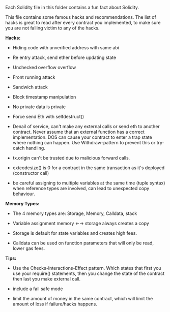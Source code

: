 Each Solidity file in this folder contains a fun fact about Solidity.


This file contains some famous hacks and recommendations.
The list of hacks is great to read after every contract you implemented, to make sure you are not falling victim to any of the hacks.


__Hacks:__
- Hiding code with unverified address with same abi
	
- Re entry attack, send ether before updating state
	
- Unchecked overflow overflow

- Front running attack

- Sandwich attack

- Block timestamp manipulation

- No private data is private

- Force send Eth with selfdestruct()

- Denail of service, can't make any external calls or send eth to another contract.
  Never assume that an external function has a correct implementation.
  DOS can cause your contract to enter a trap state where nothing can happen.
  Use Withdraw-pattern to prevent this or try-catch handling.

- tx.origin can't be trusted due to malicious forward calls.

- extcodesize() is 0 for a contract in the same transaction as it's deployed (constructor call)

- be careful assigning to multiple variables at the same time (tuple syntax) when reference types are involved, can lead to unexpected copy behaviour.

	

__Memory Types:__
	
- The 4 memory types are: Storage, Memory, Calldata, stack
	
- Variable assignment  memory ←→ storage always creates a copy
	
- Storage is default for state variables and creates high fees.
	
- Calldata can be used on function parameters that will only be read, lower gas fees.


__Tips:__
	
- Use the Checks-Interactions-Effect pattern. 
  Which states that first you use your require() statements, then you change the state of the contract then last you make external call.
	
- include a fail safe mode
	
- limit the amount of money in the same contract, which will limit the amount of loss if failure/hacks happens.

